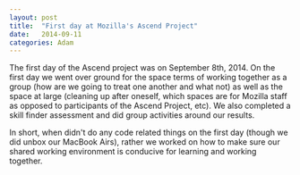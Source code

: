```yaml
---
layout: post
title:  "First day at Mozilla's Ascend Project"
date:   2014-09-11
categories: Adam
---
```


The first day of the Ascend project was on September 8th, 2014. On the first day we went over ground for the space terms of working together as a group (how are we going to treat one another and what not) as well as the space at large (cleaning up after oneself, which spaces are for Mozilla staff as opposed to participants of the Ascend Project, etc). We also completed a skill finder assessment and did group activities around our results.

In short, when didn't do any code related things on the first day (though we did unbox our MacBook Airs), rather we worked on how to make sure our shared working environment is conducive for learning and working together.